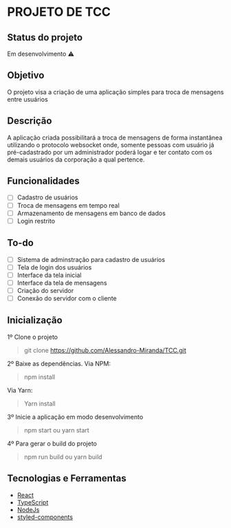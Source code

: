 # PROJETO DE TCC

## Status do projeto

Em desenvolvimento :warning:

## Objetivo

O projeto visa a criação de uma aplicação simples para troca de mensagens entre usuários

## Descrição

A aplicação criada possibilitará a troca de mensagens de forma instantânea utilizando o protocolo websocket onde, somente pessoas com usuário já pré-cadastrado por um administrador poderá logar e ter contato com os demais usuários da corporação a qual pertence.

## Funcionalidades

- [ ] Cadastro de usuários
- [ ] Troca de mensagens em tempo real
- [ ] Armazenamento de mensagens em banco de dados
- [ ] Login restrito

## To-do
- [ ] Sistema de adminstração para cadastro de usuários
- [ ] Tela de login dos usuários
- [ ] Interface da tela inicial
- [ ] Interface da tela de mensagens
- [ ] Criação do servidor
- [ ] Conexão do servidor com o cliente

## Inicialização

1º Clone o projeto
> git clone https://github.com/Alessandro-Miranda/TCC.git

2º Baixe as dependências.
Via NPM:
> npm install

Via Yarn:
> Yarn install

3º Inicie a aplicação em modo desenvolvimento
> npm start ou yarn start

4º Para gerar o build do projeto
> npm run build ou yarn build

## Tecnologias e Ferramentas
- [React](https://pt-br.reactjs.org/)
- [TypeScript](https://www.typescriptlang.org/)
- [NodeJs](https://nodejs.org/)
- [styled-components](https://styled-components.com/)